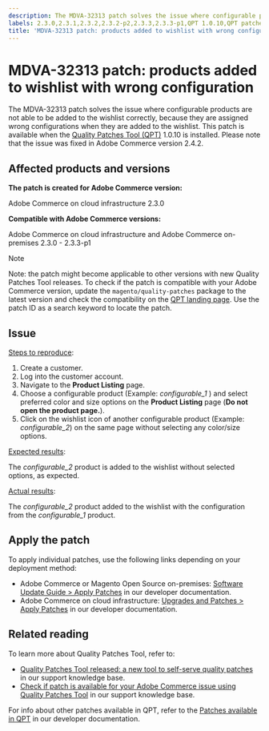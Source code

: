 ```yaml
---
description: The MDVA-32313 patch solves the issue where configurable products are not able to be added to the wishlist correctly, because they are assigned wrong configurations when they are added to the wishlist. This patch is available when the [Quality Patches Tool (QPT)](https://devdocs.magento.com/guides/v2.4/comp-mgr/patching.html#mqp) 1.0.10 is installed. Please note that the issue was fixed in Adobe Commerce version 2.4.2.
labels: 2.3.0,2.3.1,2.3.2,2.3.2-p2,2.3.3,2.3.3-p1,QPT 1.0.10,QPT patches,Magento Commerce,Magento Commerce Cloud,Quality Patches Tool,configurable product,product listing,wishlist,Adobe Commerce,cloud infrastructure,on-premises,quality patches for Adobe Commerce,Magento Open Source
title: 'MDVA-32313 patch: products added to wishlist with wrong configuration'
---
```


# MDVA-32313 patch: products added to wishlist with wrong configuration

The MDVA-32313 patch solves the issue where configurable products are not able to be added to the wishlist correctly, because they are assigned wrong configurations when they are added to the wishlist. This patch is available when the [Quality Patches Tool (QPT)](https://devdocs.magento.com/guides/v2.4/comp-mgr/patching.html#mqp) 1.0.10 is installed. Please note that the issue was fixed in Adobe Commerce version 2.4.2.

## Affected products and versions

**The patch is created for Adobe Commerce version:**

Adobe Commerce on cloud infrastructure 2.3.0

**Compatible with Adobe Commerce versions:**

Adobe Commerce on cloud infrastructure and Adobe Commerce on-premises 2.3.0 - 2.3.3-p1

>[!NOTE]
>
 >Note: the patch might become applicable to other versions with new Quality Patches Tool releases. To check if the patch is compatible with your Adobe Commerce version, update the `magento/quality-patches` package to the latest version and check the compatibility on the [QPT landing page](https://devdocs.magento.com/quality-patches/tool.html#patch-grid). Use the patch ID as a search keyword to locate the patch.

## Issue

<ins>Steps to reproduce</ins>:

1. Create a customer.
1. Log into the customer account.
1. Navigate to the **Product Listing** page.
1. Choose a configurable product (Example: *configurable\_1* ) and select preferred color and size options on the **Product Listing** page (**Do not open the product page.**).
1. Click on the wishlist icon of another configurable product (Example: *configurable\_2*) on the same page without selecting any color/size options.

<ins>Expected results</ins>:

The *configurable\_2* product is added to the wishlist without selected options, as expected.

<ins>Actual results</ins>:

The *configurable\_2* product added to the wishlist with the configuration from the *configurable\_1* product.

## Apply the patch

To apply individual patches, use the following links depending on your deployment method:

* Adobe Commerce or Magento Open Source on-premises: [Software Update Guide > Apply Patches](https://devdocs.magento.com/guides/v2.4/comp-mgr/patching/mqp.html) in our developer documentation.
* Adobe Commerce on cloud infrastructure: [Upgrades and Patches > Apply Patches](https://devdocs.magento.com/cloud/project/project-patch.html) in our developer documentation.

## Related reading

To learn more about Quality Patches Tool, refer to:

* [Quality Patches Tool released: a new tool to self-serve quality patches](https://support.magento.com/hc/en-us/articles/360047139492) in our support knowledge base.
* [Check if patch is available for your Adobe Commerce issue using Quality Patches Tool](https://support.magento.com/hc/en-us/articles/360047125252) in our support knowledge base.

For info about other patches available in QPT, refer to the [Patches available in QPT](https://devdocs.magento.com/quality-patches/tool.html#patch-grid) in our developer documentation.